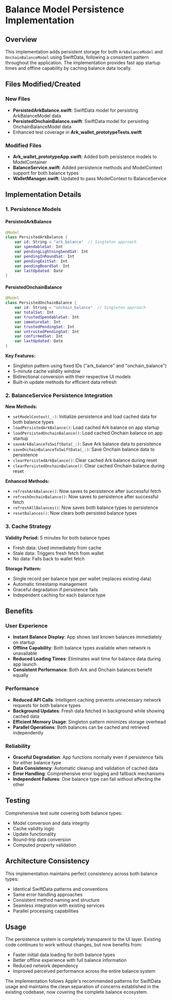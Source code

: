 # Balance Model Persistence Implementation

## Overview
This implementation adds persistent storage for both `ArkBalanceModel` and `OnchainBalanceModel` using SwiftData, following a consistent pattern throughout the application. The implementation provides fast app startup times and offline capability by caching balance data locally.

## Files Modified/Created

### New Files
- **PersistedArkBalance.swift**: SwiftData model for persisting ArkBalanceModel data
- **PersistedOnchainBalance.swift**: SwiftData model for persisting OnchainBalanceModel data
- Enhanced test coverage in **Ark_wallet_prototypeTests.swift**

### Modified Files
- **Ark_wallet_prototypeApp.swift**: Added both persistence models to ModelContainer
- **BalanceService.swift**: Added persistence methods and ModelContext support for both balance types
- **WalletManager.swift**: Updated to pass ModelContext to BalanceService

## Implementation Details

### 1. Persistence Models

#### PersistedArkBalance
```swift
@Model
class PersistedArkBalance {
    var id: String = "ark_balance"  // Singleton approach
    var spendableSat: Int
    var pendingLightningSendSat: Int
    var pendingInRoundSat: Int
    var pendingExitSat: Int
    var pendingBoardSat: Int
    var lastUpdated: Date
}
```

#### PersistedOnchainBalance
```swift
@Model
class PersistedOnchainBalance {
    var id: String = "onchain_balance"  // Singleton approach
    var totalSat: Int
    var trustedSpendableSat: Int
    var immatureSat: Int
    var trustedPendingSat: Int
    var untrustedPendingSat: Int
    var confirmedSat: Int
    var lastUpdated: Date
}
```

**Key Features:**
- Singleton pattern using fixed IDs ("ark_balance" and "onchain_balance")
- 5-minute cache validity window
- Bidirectional conversion with their respective UI models
- Built-in update methods for efficient data refresh

### 2. BalanceService Persistence Integration

**New Methods:**
- `setModelContext(_:)`: Initialize persistence and load cached data for both balance types
- `loadPersistedArkBalance()`: Load cached Ark balance on app startup
- `loadPersistedOnchainBalance()`: Load cached Onchain balance on app startup
- `saveArkBalanceToSwiftData(_:)`: Save Ark balance data to persistence
- `saveOnchainBalanceToSwiftData(_:)`: Save Onchain balance data to persistence
- `clearPersistedArkBalance()`: Clear cached Ark balance during reset
- `clearPersistedOnchainBalance()`: Clear cached Onchain balance during reset

**Enhanced Methods:**
- `refreshArkBalance()`: Now saves to persistence after successful fetch
- `refreshOnchainBalance()`: Now saves to persistence after successful fetch
- `refreshAllBalances()`: Now saves both balance types to persistence
- `resetBalances()`: Now clears both persisted balance types

### 3. Cache Strategy

**Validity Period:** 5 minutes for both balance types
- Fresh data: Used immediately from cache
- Stale data: Triggers fresh fetch from wallet
- No data: Falls back to wallet fetch

**Storage Pattern:**
- Single record per balance type per wallet (replaces existing data)
- Automatic timestamp management
- Graceful degradation if persistence fails
- Independent caching for each balance type

## Benefits

### User Experience
- **Instant Balance Display**: App shows last known balances immediately on startup
- **Offline Capability**: Both balance types available when network is unavailable
- **Reduced Loading Times**: Eliminates wait time for balance data during app launch
- **Consistent Performance**: Both Ark and Onchain balances benefit equally

### Performance
- **Reduced API Calls**: Intelligent caching prevents unnecessary network requests for both balance types
- **Background Updates**: Fresh data fetched in background while showing cached data
- **Efficient Memory Usage**: Singleton pattern minimizes storage overhead
- **Parallel Operations**: Both balances can be cached and retrieved independently

### Reliability
- **Graceful Degradation**: App functions normally even if persistence fails for either balance type
- **Data Consistency**: Automatic cleanup and validation of cached data
- **Error Handling**: Comprehensive error logging and fallback mechanisms
- **Independent Failures**: One balance type can fail without affecting the other

## Testing
Comprehensive test suite covering both balance types:
- Model conversion and data integrity
- Cache validity logic
- Update functionality
- Round-trip data conversion
- Computed property validation

## Architecture Consistency
This implementation maintains perfect consistency across both balance types:
- Identical SwiftData patterns and conventions
- Same error handling approaches
- Consistent method naming and structure
- Seamless integration with existing services
- Parallel processing capabilities

## Usage
The persistence system is completely transparent to the UI layer. Existing code continues to work without changes, but now benefits from:
- Faster initial data loading for both balance types
- Better offline experience with full balance information
- Reduced network dependency
- Improved perceived performance across the entire balance system

The implementation follows Apple's recommended patterns for SwiftData usage and maintains the clean separation of concerns established in the existing codebase, now covering the complete balance ecosystem.